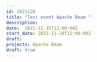 ```yaml
---
id: 2021128
title: "Test event Apache Beam "
description: 
date:  2021-11-15T12:00:00Z
start_date: 2021-11-28T12:00:00Z
draft: 
projects: Apache Beam
draft: true
---
```




